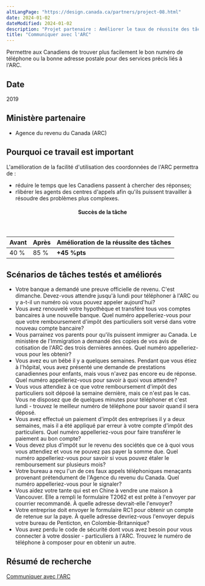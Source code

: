 ```yaml
---
altLangPage: "https://design.canada.ca/partners/project-08.html"
date: 2024-01-02
dateModified: 2024-01-02
description: "Projet partenaire : Améliorer le taux de réussite des tâches en ligne en aidant les utilisateurs et utilisatrices à trouver des informations. À l’aide des données probantes des centres d’appels et des données analytiques Web, le Bureau de la transformation numérique (BTN) s’est associé à l’Agence du revenu du Canada pour travailler à améliorer les résultats. Date : 2019"
title: "Communiquer avec l'ARC"
---
```

<p>Permettre aux Canadiens de trouver plus facilement le bon numéro de téléphone ou la bonne adresse postale pour des services précis liés à l'ARC.</p>
<h2>Date</h2>
<p>2019</p>
<h2>Ministère partenaire</h2>
<ul>
  <li>Agence du revenu du Canada (ARC)</li>
</ul>
<h2>Pourquoi ce travail est important</h2>
<p>L'amélioration de la facilité d'utilisation des coordonnées de l'ARC permettra de :</p>
<ul class="lst-spcd">
  <li>réduire le temps que les Canadiens passent à chercher des réponses;</li>
  <li>rlibérer les agents des centres d'appels afin qu'ils puissent travailler à résoudre des problèmes plus complexes.</li>
</ul>
<div class="row mrgn-tp-lg mrgn-bttm-lg">
  <div class="col-md-8">
    <div class="panel panel-success">
      <header class="panel-heading">
        <h4 class="panel-title text-center">Succès de la tâche</h4>
      </header>
      <table class="table">
        <thead>
          <tr style="">
            <th scope="col" class="col-md-3">Avant</th>
            <th scope="col" class="col-md-3">Après</th>
            <th scope="col" class="col-md-6">Amélioration de la réussite des tâches</th>
          </tr>
        </thead>
        <tbody>
          <tr>
            <td class="table-smnum">40&nbsp;%</td>
            <td class="table-smnum">85&nbsp;%</td>
            <td class="table-smnum"><span class="text-success"><strong>+45&nbsp;%pts</strong></span></td>
          </tr>
        </tbody>
      </table>
    </div>
  </div>
</div>
<h2>Scénarios de tâches testés et améliorés</h2>
<ul class="lst-spcd">
  <li>Votre banque a demandé une preuve officielle de revenu. C'est dimanche. Devez-vous attendre jusqu'à lundi pour téléphoner à l'ARC ou y a-t-il un numéro où vous pouvez appeler aujourd'hui?</li>
  <li>Vous avez renouvelé votre hypothèque et transféré tous vos comptes bancaires à une nouvelle banque. Quel numéro appelleriez-vous pour que votre remboursement d'impôt des particuliers soit versé dans votre nouveau compte bancaire?</li>
  <li>Vous parrainez vos parents pour qu'ils puissent immigrer au Canada. Le ministère de l'Immigration a demandé des copies de vos avis de cotisation de l'ARC des trois dernières années. Quel numéro appelleriez-vous pour les obtenir?</li>
  <li>Vous avez eu un bébé il y a quelques semaines. Pendant que vous étiez à l'hôpital, vous avez présenté une demande de prestations canadiennes pour enfants, mais vous n'avez pas encore eu de réponse. Quel numéro appelleriez-vous pour savoir à quoi vous attendre?</li>
  <li>Vous vous attendiez à ce que votre remboursement d'impôt des particuliers soit déposé la semaine dernière, mais ce n'est pas le cas. Vous ne disposez que de quelques minutes pour téléphoner et c'est lundi - trouvez le meilleur numéro de téléphone pour savoir quand il sera déposé.</li>
  <li>Vous avez effectué un paiement d'impôt des entreprises il y a deux semaines, mais il a été appliqué par erreur à votre compte d'impôt des particuliers. Quel numéro appelleriez-vous pour faire transférer le paiement au bon compte?</li>
  <li>Vous devez plus d'impôt sur le revenu des sociétés que ce à quoi vous vous attendiez et vous ne pouvez pas payer la somme due. Quel numéro appelleriez-vous pour savoir si vous pouvez étaler le remboursement sur plusieurs mois?</li>
  <li>Votre bureau a reçu l'un de ces faux appels téléphoniques menaçants provenant prétendument de l'Agence du revenu du Canada. Quel numéro appelleriez-vous pour le signaler?</li>
  <li>Vous aidez votre tante qui est en Chine à vendre une maison à Vancouver. Elle a rempli le formulaire T2062 et est prête à l'envoyer par courrier recommandé. À quelle adresse devrait-elle l'envoyer?</li>
  <li>Votre entreprise doit envoyer le formulaire RC1 pour obtenir un compte de retenue sur la paye. À quelle adresse devriez-vous l'envoyer depuis votre bureau de Penticton, en Colombie-Britannique?</li>
  <li>Vous avez perdu le code de sécurité dont vous avez besoin pour vous connecter à votre dossier - particuliers à l'ARC. Trouvez le numéro de téléphone à composer pour en obtenir un autre.</li>
</ul>
<h2>Résumé de recherche</h2>
<p><a href="https://conception.canada.ca/resumes-recherche/arc-contactez-nous-resume-recherche.html">Communiquer avec l'ARC</a></p>
